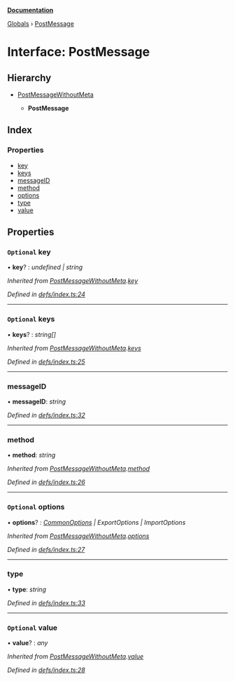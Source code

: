 **[Documentation](../README.md)**

[Globals](../README.md) › [PostMessage](postmessage.md)

# Interface: PostMessage

## Hierarchy

* [PostMessageWithoutMeta](postmessagewithoutmeta.md)

  * **PostMessage**

## Index

### Properties

* [key](postmessage.md#optional-key)
* [keys](postmessage.md#optional-keys)
* [messageID](postmessage.md#messageid)
* [method](postmessage.md#method)
* [options](postmessage.md#optional-options)
* [type](postmessage.md#type)
* [value](postmessage.md#optional-value)

## Properties

### `Optional` key

• **key**? : *undefined | string*

*Inherited from [PostMessageWithoutMeta](postmessagewithoutmeta.md).[key](postmessagewithoutmeta.md#optional-key)*

*Defined in [defs/index.ts:24](https://github.com/badbatch/cachemap/blob/13ed388/packages/core-worker/src/defs/index.ts#L24)*

___

### `Optional` keys

• **keys**? : *string[]*

*Inherited from [PostMessageWithoutMeta](postmessagewithoutmeta.md).[keys](postmessagewithoutmeta.md#optional-keys)*

*Defined in [defs/index.ts:25](https://github.com/badbatch/cachemap/blob/13ed388/packages/core-worker/src/defs/index.ts#L25)*

___

###  messageID

• **messageID**: *string*

*Defined in [defs/index.ts:32](https://github.com/badbatch/cachemap/blob/13ed388/packages/core-worker/src/defs/index.ts#L32)*

___

###  method

• **method**: *string*

*Inherited from [PostMessageWithoutMeta](postmessagewithoutmeta.md).[method](postmessagewithoutmeta.md#method)*

*Defined in [defs/index.ts:26](https://github.com/badbatch/cachemap/blob/13ed388/packages/core-worker/src/defs/index.ts#L26)*

___

### `Optional` options

• **options**? : *[CommonOptions](commonoptions.md) | ExportOptions | ImportOptions*

*Inherited from [PostMessageWithoutMeta](postmessagewithoutmeta.md).[options](postmessagewithoutmeta.md#optional-options)*

*Defined in [defs/index.ts:27](https://github.com/badbatch/cachemap/blob/13ed388/packages/core-worker/src/defs/index.ts#L27)*

___

###  type

• **type**: *string*

*Defined in [defs/index.ts:33](https://github.com/badbatch/cachemap/blob/13ed388/packages/core-worker/src/defs/index.ts#L33)*

___

### `Optional` value

• **value**? : *any*

*Inherited from [PostMessageWithoutMeta](postmessagewithoutmeta.md).[value](postmessagewithoutmeta.md#optional-value)*

*Defined in [defs/index.ts:28](https://github.com/badbatch/cachemap/blob/13ed388/packages/core-worker/src/defs/index.ts#L28)*